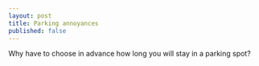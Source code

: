 ```yaml
---
layout: post
title: Parking annoyances
published: false
---
```




Why have to choose in advance how long you will stay in a parking spot?
